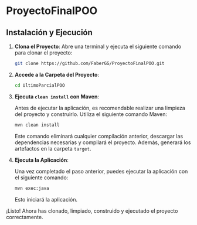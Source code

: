 # ProyectoFinalPOO

## Instalación y Ejecución

1. **Clona el Proyecto**:
   Abre una terminal y ejecuta el siguiente comando para clonar el proyecto:

    ```bash
    git clone https://github.com/FaberGG/ProyectoFinalPOO.git
    ```

2. **Accede a la Carpeta del Proyecto**:
   
    ```bash
    cd UltimoParcialPOO
    ```

3. **Ejecuta `clean install` con Maven**:

    Antes de ejecutar la aplicación, es recomendable realizar una limpieza del proyecto y construirlo. Utiliza el siguiente comando Maven:

    ```bash
    mvn clean install
    ```

    Este comando eliminará cualquier compilación anterior, descargar las dependencias necesarias y compilará el proyecto. Además, generará los artefactos en la carpeta `target`.

4. **Ejecuta la Aplicación**:

    Una vez completado el paso anterior, puedes ejecutar la aplicación con el siguiente comando:

    ```bash
    mvn exec:java
    ```

    Esto iniciará la aplicación.

¡Listo! Ahora has clonado, limpiado, construido y ejecutado el proyecto correctamente.
